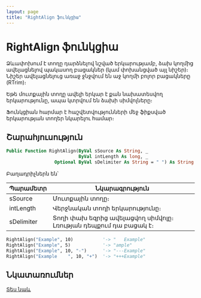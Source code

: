 ```yaml
---
layout: page
title: "RightAlign ֆունկցիա"
---
```


# RightAlign ֆունկցիա

Ձևափոխում է տողը դարձնելով նշված երկարությամբ, ձախ կողմից ավելացնելով պակասող բացակներ (կամ փոխանցված այլ նիշեր)։ Նիշեր ավելացնելուց առաջ ջնջվում են աջ կողմի բոլոր բացակները (RTrim)։

Եթե մուտքային տողը ավելի երկար է քան նախատեսվող երկարությունը, ապա կտրվում են ձախի սիմվոլները։

Ֆունկցիան հարմար է հաշվետվությունների մեջ ֆիքսված երկարության տողեր նկարելու համար։

## Շարահյուսություն

```vb
Public Function RightAlign(ByVal sSource As String, _
                           ByVal intLength As long, _
                  Optional ByVal sDelimiter As String = " ") As String
```

Բաղադրիչներն են՝

| Պարամետր | Նկարագրություն |
|--|--|
| sSource | Մուտքային տողը։  |
| intLength | Վերջնական տողի երկարությունը։ |
| sDelimiter | Տողի փախ եզրից ավելացվող սիմվոլը։ Լռության դեպքում դա բացակ է։ |

``` vb
RightAlign("Example", 10)           '-> "   Example"
RightAlign("Example", 5)            '-> "ample"
RightAlign("Example", 10, "-")      '-> "---Example"
RightAlign("Example    ", 10, "+")  '-> "+++Example"
```

## Նկատառումներ

[Տես նաև](LeftAlign.md)
